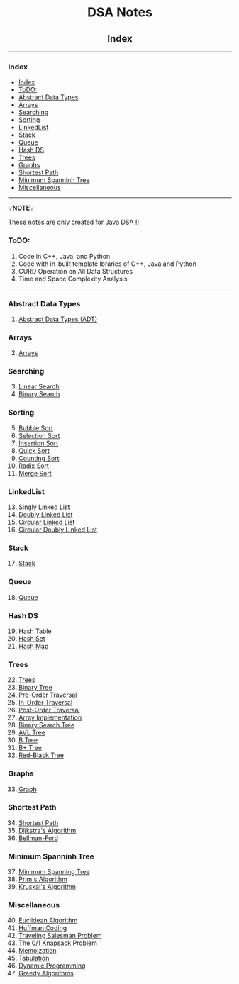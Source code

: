 <h1 style="text-align:center">DSA Notes</h1>

<h2 style="text-align:center">Index</h2>

<hr/>

### Index

- [Index](#index)
- [ToDO:](#todo)
- [Abstract Data Types](#abstract-data-types)
- [Arrays](#arrays)
- [Searching](#searching)
- [Sorting](#sorting)
- [LinkedList](#linkedlist)
- [Stack](#stack)
- [Queue](#queue)
- [Hash DS](#hash-ds)
- [Trees](#trees)
- [Graphs](#graphs)
- [Shortest Path](#shortest-path)
- [Minimum Spanninh Tree](#minimum-spanninh-tree)
- [Miscellaneous](#miscellaneous)


<hr/>

💡**NOTE**💡 

These notes are only created for Java DSA !!

### ToDO:
1. Code in C++, Java, and Python
2. Code with in-built template lbraries of C++, Java and Python
3. CURD Operation on All Data Structures
4. Time and Space Complexity Analysis

<hr/>

### Abstract Data Types
1. [Abstract Data Types (ADT)]()

### Arrays

2. [Arrays]()

### Searching

3. [Linear Search](./notes/3.%20LinearSearch.md)
4. [Binary Search](./notes/4.%20BinarySearch.md)

### Sorting

5. [Bubble Sort](./notes/5.%20Bubble%20Sort.md)
6. [Selection Sort](./notes/6.%20SeletionSort.md)
7. [Insertion Sort](./notes/7.%20InsertionSort.md)
8. [Quick Sort](./notes/8.%20QuickSort.md)
9.  [Counting Sort](./notes/9.%20CountingSort.md)
10. [Radix Sort](./notes/10.%20RadixSort.md)
11. [Merge Sort](./notes/11.%20MergeSort.md)

### LinkedList

13. [Singly Linked List]()
14. [Doubly Linked List]()
15. [Circular Linked List]()
16. [Circular Doubly Linked List]()

### Stack

17. [Stack]()

### Queue

18. [Queue]()

### Hash DS

19. [Hash Table]() 
20. [Hash Set]() 
21. [Hash Map]()

### Trees

22. [Trees]()
23. [Binary Tree]() 
24. [Pre-Order Traversal]() 
25. [In-Order Traversal]() 
26. [Post-Order Traversal]() 
27. [Array Implementation]() 
28. [Binary Search Tree]() 
29. [AVL Tree]() 
30. [B Tree]() 
31. [B+ Tree]() 
32. [Red-Black Tree]() 

### Graphs

33. [Graph]()

### Shortest Path

34. [Shortest Path]()
35. [Dijkstra's Algorithm]()
36. [Bellman-Ford]()

### Minimum Spanninh Tree 

37. [Minimum Spanning Tree]()
38. [Prim's Algorithm]()
39. [Kruskal's Algorithm]()

### Miscellaneous

40. [Euclidean Algorithm]()
41. [Huffman Coding]()
42. [Traveling Salesman Problem]()
43. [The 0/1 Knapsack Problem]()
44. [Memoization]()
45. [Tabulation]()
46. [Dynamic Programming]()
47. [Greedy Algorithms]()